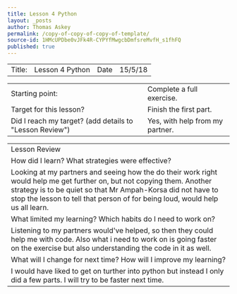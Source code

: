 ```yaml
---
title: Lesson 4 Python
layout: _posts
author: Thomas Askey
permalink: /copy-of-copy-of-copy-of-template/
source-id: 1HMcUPDbe0vJFk4R-CYPYfMwgcbDmfsreMvfH_s1fhFQ
published: true
---
```

<table>
  <tr>
    <td>Title:</td>
    <td>Lesson 4 Python</td>
    <td>Date</td>
    <td>15/5/18</td>
  </tr>
</table>


<table>
  <tr>
    <td>Starting point:</td>
    <td>Complete a full exercise.</td>
  </tr>
  <tr>
    <td>Target for this lesson?</td>
    <td>Finish the first part.
</td>
  </tr>
  <tr>
    <td>Did I reach my target? 
(add details to "Lesson Review")</td>
    <td>Yes, with help from my partner.</td>
  </tr>
</table>


<table>
  <tr>
    <td>Lesson Review</td>
  </tr>
  <tr>
    <td>How did I learn? What strategies were effective? </td>
  </tr>
  <tr>
    <td>Looking at my partners and seeing how the do their work right would help me get further on, but not copying them. Another strategy is to be quiet so that Mr Ampah-Korsa did not have to stop the lesson to tell that person of for being loud, would help us all learn.</td>
  </tr>
  <tr>
    <td>What limited my learning? Which habits do I need to work on? </td>
  </tr>
  <tr>
    <td>Listening to my partners would've helped, so then they could help me with code. Also what i need to work on is going faster on the exercise but also understanding the code in it as well.</td>
  </tr>
  <tr>
    <td>What will I change for next time? How will I improve my learning?</td>
  </tr>
  <tr>
    <td>I would have liked to get on turther into python but instead I only did a few parts. I will try to be faster next time.</td>
  </tr>
</table>



